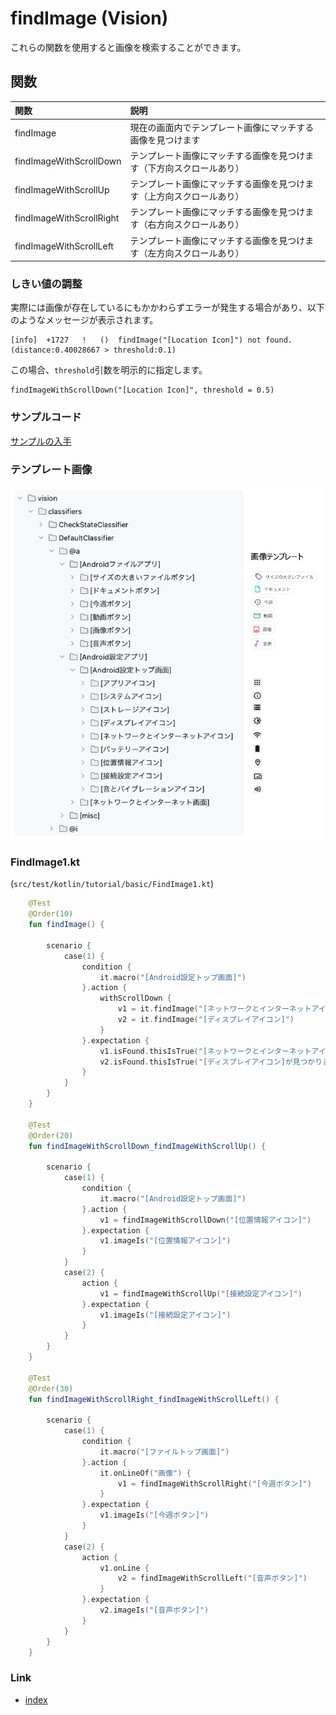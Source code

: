 # findImage (Vision)

これらの関数を使用すると画像を検索することができます。

## 関数

| 関数                       | 説明                                 |
|:-------------------------|:-----------------------------------|
| findImage                | 現在の画面内でテンプレート画像にマッチする画像を見つけます      |
| findImageWithScrollDown  | テンプレート画像にマッチする画像を見つけます（下方向スクロールあり） |
| findImageWithScrollUp    | テンプレート画像にマッチする画像を見つけます（上方向スクロールあり） |
| findImageWithScrollRight | テンプレート画像にマッチする画像を見つけます（右方向スクロールあり） |
| findImageWithScrollLeft  | テンプレート画像にマッチする画像を見つけます（左方向スクロールあり） |

### しきい値の調整

実際には画像が存在しているにもかかわらずエラーが発生する場合があり、以下のようなメッセージが表示されます。

```
[info]	+1727	!	()	findImage("[Location Icon]") not found. (distance:0.40028667 > threshold:0.1)
```

この場合、`threshold`引数を明示的に指定します。

```
findImageWithScrollDown("[Location Icon]", threshold = 0.5)
```

### サンプルコード

[サンプルの入手](../../../getting_samples_ja.md)

### テンプレート画像

![](_images/template_images_ja.png)

### FindImage1.kt

(`src/test/kotlin/tutorial/basic/FindImage1.kt`)

```kotlin
    @Test
    @Order(10)
    fun findImage() {

        scenario {
            case(1) {
                condition {
                    it.macro("[Android設定トップ画面]")
                }.action {
                    withScrollDown {
                        v1 = it.findImage("[ネットワークとインターネットアイコン]")
                        v2 = it.findImage("[ディスプレイアイコン]")
                    }
                }.expectation {
                    v1.isFound.thisIsTrue("[ネットワークとインターネットアイコン]が見つかりました。")
                    v2.isFound.thisIsTrue("[ディスプレイアイコン]が見つかりました。")
                }
            }
        }
    }

    @Test
    @Order(20)
    fun findImageWithScrollDown_findImageWithScrollUp() {

        scenario {
            case(1) {
                condition {
                    it.macro("[Android設定トップ画面]")
                }.action {
                    v1 = findImageWithScrollDown("[位置情報アイコン]")
                }.expectation {
                    v1.imageIs("[位置情報アイコン]")
                }
            }
            case(2) {
                action {
                    v1 = findImageWithScrollUp("[接続設定アイコン]")
                }.expectation {
                    v1.imageIs("[接続設定アイコン]")
                }
            }
        }
    }

    @Test
    @Order(30)
    fun findImageWithScrollRight_findImageWithScrollLeft() {

        scenario {
            case(1) {
                condition {
                    it.macro("[ファイルトップ画面]")
                }.action {
                    it.onLineOf("画像") {
                        v1 = findImageWithScrollRight("[今週ボタン]")
                    }
                }.expectation {
                    v1.imageIs("[今週ボタン]")
                }
            }
            case(2) {
                action {
                    v1.onLine {
                        v2 = findImageWithScrollLeft("[音声ボタン]")
                    }
                }.expectation {
                    v2.imageIs("[音声ボタン]")
                }
            }
        }
    }
```

### Link

- [index](../../../../index_ja.md)
